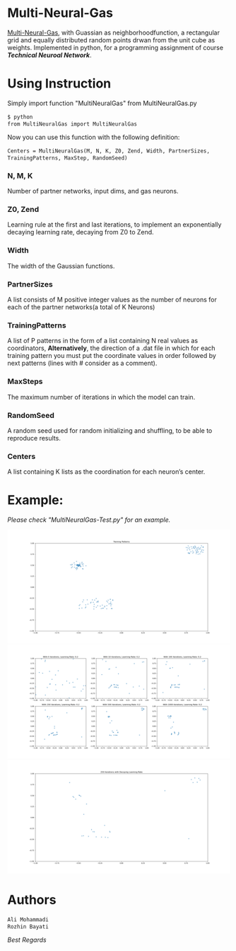 # Multi-Neural-Gas

[Multi-Neural-Gas](https://en.wikipedia.org/wiki/Neural_gas), with Guassian as neighborhoodfunction, a rectangular grid and equally distributed random points drwan from the unit cube as weights.
Implemented in python, for a programming assignment of course ***Technical Neuroal Network***.
 
# Using Instruction

Simply import function "MultiNeuralGas" from MultiNeuralGas.py

	$ python
	from MultiNeuralGas import MultiNeuralGas
	
Now you can use this function with the following definition:

	Centers = MultiNeuralGas(M, N, K, Z0, Zend, Width, PartnerSizes, TrainingPatterns, MaxStep, RandomSeed)

### N, M, K

Number of partner networks, input dims, and gas neurons.

### Z0, Zend
Learning rule at the first and last iterations, to implement an exponentially decaying learning rate, decaying from Z0 to Zend.

### Width

The width of the Gaussian functions.

### PartnerSizes

A list consists of M positive integer values as the number of neurons for each of the partner networks(a total of K Neurons)

### TrainingPatterns 

A list of P patterns in the form of a list containing N real values as coordinators, 
**Alternatively**, the direction of a .dat file in which for each training pattern you must put the coordinate values in order followed by next patterns (lines with # consider as a comment).

### MaxSteps

The maximum number of iterations in which the model can train.

### RandomSeed

A random seed used for random initializing and shuffling, to be able to reproduce results.

### Centers

A list containing K lists as the coordination for each neuron’s center.

# Example:

*Please check "MultiNeuralGas-Test.py" for an example.*

![See Training-Patterns.png for Training Patterns of the example plotted using matplotlib](/Training-Patterns.png)
![See CLR.png to see the result of using a constant learning rate](/CLR.png)
![See DLR.png to see the result of using an exponentially decaying learning rate](/DLR.png)

# Authors 

	Ali Mohammadi
	Rozhin Bayati


*Best Regards*